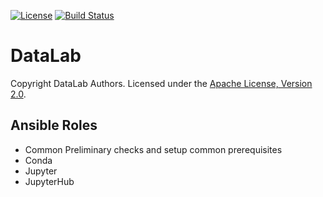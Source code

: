 [![License](http://img.shields.io/:license-apache%202.0-brightgreen.svg)](http://www.apache.org/licenses/LICENSE-2.0.html)
[![Build Status](https://travis-ci.org/allxone/datalab.svg?branch=master)](https://travis-ci.org/allxone/datalab)

# DataLab
Copyright DataLab Authors. Licensed under the [Apache License, Version 2.0](http://www.apache.org/licenses/LICENSE-2.0).

## Ansible Roles
- Common
Preliminary checks and setup common prerequisites
- Conda
- Jupyter
- JupyterHub
